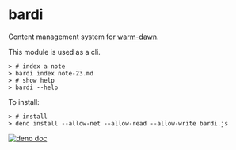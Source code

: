 # bardi

Content management system for [warm-dawn](https://github.com/melhosseiny/warm-dawn).

This module is used as a cli.

```shell
> # index a note
> bardi index note-23.md
> # show help
> bardi --help
```

To install:

```shell
> # install
> deno install --allow-net --allow-read --allow-write bardi.js
```

[![deno doc](https://doc.deno.land/badge.svg)](https://doc.deno.land/https://raw.githubusercontent.com/melhosseiny/bardi/main/bardi.js)

